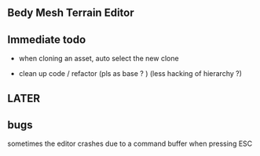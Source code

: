 

## Bedy Mesh Terrain Editor




## Immediate todo 
- when cloning an asset, auto select the new clone 

- clean up code / refactor (pls as base ? ) (less hacking of hierarchy ?)
 
 
## LATER  


## bugs 




sometimes the editor crashes due to a command buffer when pressing ESC 